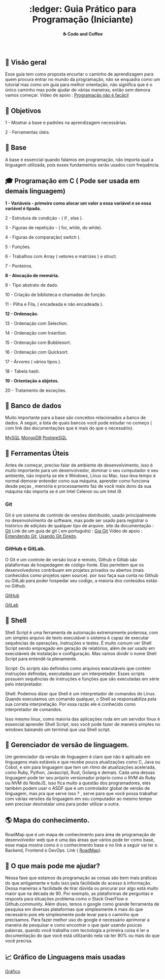 <h1 align="center" color="red">
:ledger:  Guia Prático para Programação (Iniciante)
</h1>

<h4 align="center">
  ☕ Code and Coffee
</h4>

<br>

## :mag_right:  Visão geral

   Esse guia tem como proposta encurtar o caminho de aprendizagem para quem procura entrar no mundo da programação, não se enquadra como um tutorial mas como um guia para melhor orientação, não significa que é o único caminho mas pode ajudar de várias maneiras, então sem demora vamos começar.
Vídeo de apoio : [Programação não é facácil](https://www.youtube.com/watch?v=V7oUDL7E1g4)


## :dart:  Objetivos

1 - Mostrar a base e  padrões na aprendizagem necessárias.

2 - Ferramentas úteis.


## :memo:  Base
   A base é essencial quando falamos em programação, não importa qual a linguagem utilizada, pois esses fundamentos serão usados com frequência. 

## :mortar_board:  Programação em C ( Pode ser usada em demais linguagem)

<strong>1 - Variáveis - primeiro como alocar um valor a essa variável e se essa variável é tipada.</strong>

2 -  Estrutura de condição  -  ( if , else ).

3 - Figuras de repetição - ( for, while, do while).

4 - Figuras de comparação( switch ).

5 - Funções. 

6 - Trabalhos com Array ( vetores e matrizes ) e struct.

7 - Ponteiros.

<strong>8 - Alocação de memória.</strong>

9 - Tipo abstrato de dado.

10 - Criação de biblioteca e chamadas de função.

11 - Pilha e Fila, ( encadeada e não encadeada ).

<strong>12 - Ordenação.</strong>

13 - Ordenação com Selection.

14 - Ordenação com Insertion.

15 - Ordenação com Bubblesort.

16 -  Ordenação com Quicksort.

17 - Árvores ( vários tipos ).

18 - Tabela hash.

<strong>19  - Orientação a objetos.</strong>

20 - Tratamento de exceções.

## :floppy_disk:  Banco de dados

  Muito importante para a base são conceitos relacionados a banco de dados. A seguir, a lista de quais bancos você pode estudar no começo ( com link das documentações que é mais do que o necessário).
  
  [MySQL](https://dev.mysql.com/doc/)
  [MongoDB](https://docs.mongodb.com/)
  [PostgreSQL](https://www.postgresql.org/docs/)

## :wrench:  Ferramentas Úteis

  Antes de começar, preciso falar de ambiente de desenvolvimento, isso é muito importante para um desenvolvedor, dominar o seu computador e seu ambiente, não importa se ele é Windows, Linux ou Mac. Isso leva tempo é normal demorar entender como sua máquina, aprender como funciona desde peças , memória e processamento faz de você mais dono da sua máquina não importa se é um Intel Celeron ou um Intel i9.
  
### Git
  Git é um sistema de controle de versões distribuído, usado principalmente no desenvolvimento de software, mas pode ser usado para registrar o histórico de edições de qualquer tipo de arquivo.  site da documentação : [Git](https://git-scm.com/doc)
  Link de um guia de git ( em português) : [Gia Git](https://rogerdudler.github.io/git-guide/index.pt_BR.html)
  Vídeo de apoio :  [Entendendo Git](https://www.youtube.com/watch?v=6Czd1Yetaac), [Usando Git Direito](https://www.youtube.com/watch?v=6OokP-NE49k).

### GitHub e GitLab.

O Git e um controle de versão local e remoto, Github e Gitlab são plataformas de hospedagem de código-fonte. Elas permitem que os desenvolvedores contribuam em projetos privados ou abertos (mais conhecidos como projetos open source). por isso faça sua conta no Github ou GitLab para poder hospedar seu codigo, a maioria dos conteúdos estão no Github.

[GitHub](https://github.com/)

[GitLab](https://about.gitlab.com/)

## :shell:  Shell

  Shell Script é uma ferramenta de automação extremamente poderosa, com um simples arquivo de texto executável o sistema é capaz de executar sequências de operações, instruções e testes.
É muito comum ver Shell Script sendo empregado em geração de relatórios, além de ser usado em executáveis de instalação e configuração. Mas vamos dividir o nome Shell Script para entendê-la plenamente.

Script: Os scripts são definidos como arquivos executáveis que contém instruções definidas, executadas por um interpretador. Esses scripts possuem sequências de instruções e funções que são executadas em série pelo interpretador.

Shell: Podemos dizer que Shell é um interpretador de comandos do Linux. Quando executamos um comando qualquer, o Shell se responsabiliza pela sua correta interpretação. Por essa razão ele é conhecido como interpretador de comandos.

  Isso mesmo linux, como maioria das aplicações roda em um servidor linux é essencial aprender Shell Script, isso você pode fazer de maneira simples no windows baixando um terminal que usa Shell script.

## :briefcase:  Gerenciador de versão de linguagem.

  Um gerenciador da versão de linguagem é claro que não é aplicado em linguagens mais estáveis e que recebe pouca atualizações como C, Java ou Cobol, e sim para linguagem que tem um ritmo de atualizações acelerada, como Ruby, Python, Javascript, Rust, Golang e demais. Cada uma dessas linguagem pode ter seu próprio versionador próprio como o RVM do Ruby ou NVM do NodeJS, isso fica muito a questão dos programadores, eles também podem usar o ASDF que é um controlador global de versão de linguagem, mas pra que serve isso ? , serve para que você possa trabalhar com várias versões da linguagem em seu computador ao mesmo tempo sem precisar desinstalar uma para poder utilizar a outra.

## :earth_americas:  Mapa do conhecimento.

  RoadMap que é um mapa de conhecimento para área de programação de desenvolvedor web que é uma das áreas que vários pode ter como base, esse mapa mostra como é o conhecimento base e no link a seguir vai ter o Backend, Frontend e DevOps. Link ( [RoadMap](https://github.com/kamranahmedse/developer-roadmap)).

## 🤔  O que mais pode me ajudar?

Nessa fase que estamos da programação as coisas são bem mais práticas do que antigamente e tudo isso pela facilidade do acesso à informação. Dessa maneiras a facilidade de tirar dúvida ou procurar por algo está muito maior que na década de 90.  Por exemplo,  as plataformas de perguntas e resposta para situações problema como o Stack OverFlow e Github.community. Além disso, temos o google como grande ferramenta de pesquisa em diversas plataformas que simplesmente é mais do que necessário pois ele simplesmente pode levar para o caminho que precisamos. Para fazer melhor uso do google é necessário aprimorar a maneira de pesquisar e como encontrar o que quer usando poucas palavras, quando você trabalha com tecnologia a primeira coisa é ler a documentação do que você está utilizando nela vai ter 90% ou mais do que você precisa.

## :chart_with_upwards_trend:  Gráfico de Linguagens mais usadas

[Gráfico](https://madnight.github.io/githut/#/pull_requests/2020/1)




